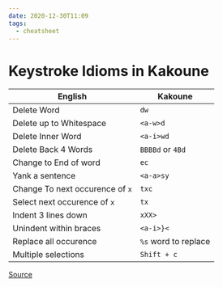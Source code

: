 ```yaml
---
date: 2020-12-30T11:09
tags:
  - cheatsheet
---
```


# Keystroke Idioms in Kakoune

| English                         | Kakoune              |
|---------------------------------|----------------------|
| Delete Word                     | `dw`                 |
| Delete up to Whitespace         | `<a-w>d`             |
| Delete Inner Word               | `<a-i>wd`            |
| Delete Back 4 Words             | `BBBBd` or `4Bd`     |
| Change to End of word           | `ec`                 |
| Yank a sentence                 | `<a-a>sy`            |
| Change To next occurence of `x` | `txc`                |
| Select next occurence of `x`    | `tx`                 |
| Indent 3 lines down             | `xXX>`               |
| Unindent within braces          | `<a-i>}<`            |
| Replace all occurence           | `%s` word to replace |
| Multiple selections             | `Shift + c`          |

[Source](https://cosine.blue/2019-09-06-kakoune.html)
